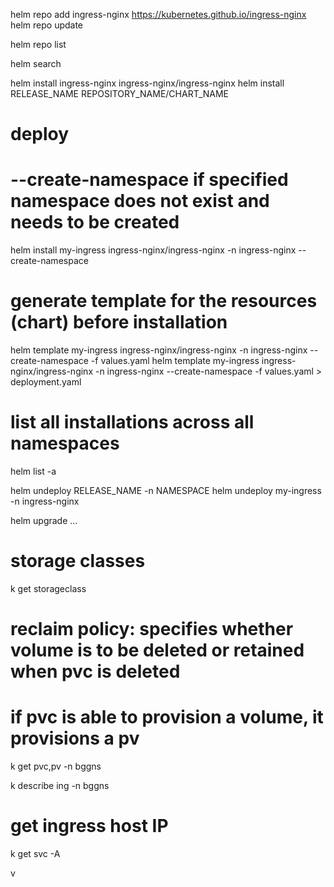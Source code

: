 helm repo add ingress-nginx https://kubernetes.github.io/ingress-nginx
helm repo update

helm repo list

helm search

helm install ingress-nginx ingress-nginx/ingress-nginx
helm install RELEASE_NAME REPOSITORY_NAME/CHART_NAME

# deploy
# --create-namespace if specified namespace does not exist and needs to be created
helm install my-ingress ingress-nginx/ingress-nginx -n ingress-nginx --create-namespace

# generate template for the resources (chart) before installation
helm template my-ingress ingress-nginx/ingress-nginx -n ingress-nginx --create-namespace -f values.yaml
helm template my-ingress ingress-nginx/ingress-nginx -n ingress-nginx --create-namespace -f values.yaml > deployment.yaml
 
# list all installations across all namespaces
helm list -a

helm undeploy RELEASE_NAME -n NAMESPACE
helm undeploy my-ingress -n ingress-nginx

helm upgrade ...



# storage classes
k get storageclass
# reclaim policy: specifies whether volume is to be deleted or retained when pvc is deleted


# if pvc is able to provision a volume, it provisions a pv
k get pvc,pv -n bggns

k describe ing -n bggns

# get ingress host IP
k get svc -A



















v